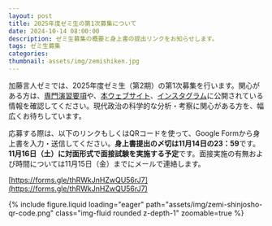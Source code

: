 ```yaml
---
layout: post
title: 2025年度ゼミ生の第1次募集について
date: 2024-10-14 08:00:00
description: ゼミ生募集の概要と身上書の提出リンクをお知らせします。
tags: ゼミ生募集
categories: 
thumbnail: assets/img/zemishiken.jpg
---
```


加藤言人ゼミでは、2025年度ゼミ生（第2期）の第1次募集を行います。関心がある方は、[専門演習要項](https://github.com/gentokatozemi/gentokatozemi.github.io/blob/master/assets/pdf/gentokato_zemiyoko_2025.pdf)や、[本ウェブサイト](https://gentokatozemi.github.io)、[インスタグラム](https://www.instagram.com/g.katoseminar_2024)に公開されている情報を確認してください。現代政治の科学的な分析・考察に関心がある方を、幅広くお待ちしています。

応募する際は、以下のリンクもしくはQRコードを使って、Google Formから身上書を入力・送信してください。<b>身上書提出の〆切は11月14日の23：59</b>です。<b>11月16日（土）に対面形式で面接試験を実施する予定</b>です。面接実施の有無および時間については11月15日（金）までにメールで連絡します。

[https://forms.gle/thRWkJnHZwQU56rJ7](https://forms.gle/thRWkJnHZwQU56rJ7)

<div class="row mt-3">
    <div class="col-sm mt-3 mt-md-0">
    </div>
    <div class="col-sm mt-3 mt-md-0">
        {% include figure.liquid loading="eager" path="assets/img/zemi-shinjosho-qr-code.png" class="img-fluid rounded z-depth-1" zoomable=true %}
    </div>
    <div class="col-sm mt-3 mt-md-0">
    </div>
</div>